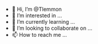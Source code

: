 - 👋 Hi, I’m @Tlemmon
- 👀 I’m interested in ...
- 🌱 I’m currently learning ...
- 💞️ I’m looking to collaborate on ...
- 📫 How to reach me ...

<!---
Tlemmon/Tlemmon is a ✨ special ✨ repository because its `README.md` (this file) appears on your GitHub profile.
You can click the Preview link to take a look at your changes.
--->

